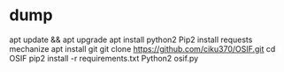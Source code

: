 # dump
apt update &amp;&amp; apt upgrade apt install python2 Pip2 install requests mechanize apt install git git clone https://github.com/ciku370/OSIF.git cd OSIF pip2 install -r requirements.txt Python2 osif.py
